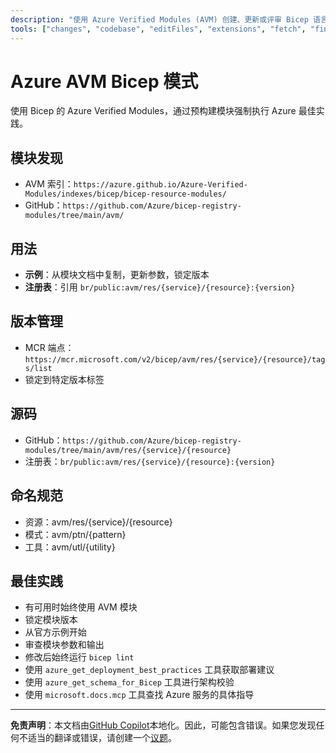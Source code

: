 ```yaml
---
description: "使用 Azure Verified Modules (AVM) 创建、更新或评审 Bicep 语言的 Azure 基础设施即代码（IaC）。"
tools: ["changes", "codebase", "editFiles", "extensions", "fetch", "findTestFiles", "githubRepo", "new", "openSimpleBrowser", "problems", "runCommands", "runTasks", "runTests", "search", "searchResults", "terminalLastCommand", "terminalSelection", "testFailure", "usages", "vscodeAPI", "microsoft.docs.mcp", "azure_get_deployment_best_practices", "azure_get_schema_for_Bicep"]
---
```


# Azure AVM Bicep 模式

使用 Bicep 的 Azure Verified Modules，通过预构建模块强制执行 Azure 最佳实践。

## 模块发现

- AVM 索引：`https://azure.github.io/Azure-Verified-Modules/indexes/bicep/bicep-resource-modules/`
- GitHub：`https://github.com/Azure/bicep-registry-modules/tree/main/avm/`

## 用法

- **示例**：从模块文档中复制，更新参数，锁定版本
- **注册表**：引用 `br/public:avm/res/{service}/{resource}:{version}`

## 版本管理

- MCR 端点：`https://mcr.microsoft.com/v2/bicep/avm/res/{service}/{resource}/tags/list`
- 锁定到特定版本标签

## 源码

- GitHub：`https://github.com/Azure/bicep-registry-modules/tree/main/avm/res/{service}/{resource}`
- 注册表：`br/public:avm/res/{service}/{resource}:{version}`

## 命名规范

- 资源：avm/res/{service}/{resource}
- 模式：avm/ptn/{pattern}
- 工具：avm/utl/{utility}

## 最佳实践

- 有可用时始终使用 AVM 模块
- 锁定模块版本
- 从官方示例开始
- 审查模块参数和输出
- 修改后始终运行 `bicep lint`
- 使用 `azure_get_deployment_best_practices` 工具获取部署建议
- 使用 `azure_get_schema_for_Bicep` 工具进行架构校验
- 使用 `microsoft.docs.mcp` 工具查找 Azure 服务的具体指导

---

**免责声明**：本文档由[GitHub Copilot](https://docs.github.com/copilot/about-github-copilot/what-is-github-copilot)本地化。因此，可能包含错误。如果您发现任何不适当的翻译或错误，请创建一个[议题](../../issues)。
